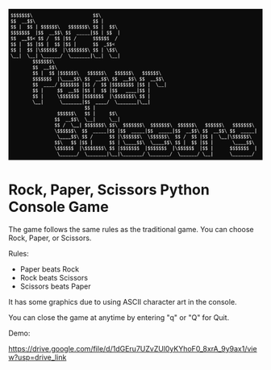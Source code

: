 ![RockPaperScissorsTitleImage](./githubAssets/rpsTitle.png)

# Rock, Paper, Scissors Python Console Game

The game follows the same rules as the traditional game. You can choose Rock, Paper, or Scissors.

Rules:
 - Paper beats Rock
 - Rock beats Scissors
 - Scissors beats Paper

It has some graphics due to using ASCII character art in the console.

You can close the game at anytime by entering "q" or "Q" for Quit.

Demo:

https://drive.google.com/file/d/1dGEru7UZvZUl0yKYhoF0_8xrA_9y9ax1/view?usp=drive_link